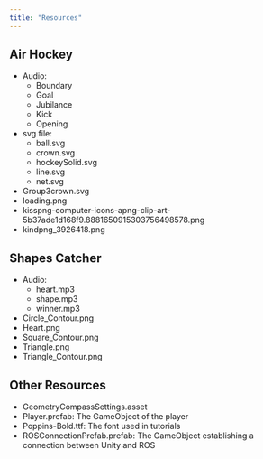 ```yaml
---
title: "Resources"
---
```

## Air Hockey
* Audio:
    * Boundary
    * Goal
    * Jubilance
    * Kick
    * Opening
* svg file:
    * ball.svg
    * crown.svg
    * hockeySolid.svg
    * line.svg
    * net.svg
* Group3crown.svg
* loading.png
* kisspng-computer-icons-apng-clip-art-5b37ade1d168f9.8881650915303756498578.png
* kindpng_3926418.png


## Shapes Catcher
* Audio:
    * heart.mp3
    * shape.mp3
    * winner.mp3
* Circle_Contour.png
* Heart.png
* Square_Contour.png
* Triangle.png
* Triangle_Contour.png

## Other Resources
* GeometryCompassSettings.asset
* Player.prefab: The GameObject of the player
* Poppins-Bold.ttf: The font used in tutorials
* ROSConnectionPrefab.prefab: The GameObject establishing a connection between Unity and ROS
